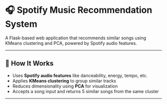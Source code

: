 # 🎧 Spotify Music Recommendation System

A Flask-based web application that recommends similar songs using KMeans clustering and PCA, powered by Spotify audio features.

---

## 🧠 How It Works

- Uses **Spotify audio features** like danceability, energy, tempo, etc.
- Applies **KMeans clustering** to group similar tracks
- Reduces dimensionality using **PCA** for visualization
- Accepts a song input and returns 5 similar songs from the same cluster

---
